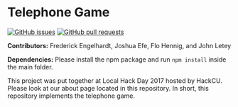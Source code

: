 # Telephone Game

[![GitHub issues](https://img.shields.io/github/issues/FrederickEngelhardt/telephoneGame.svg)](https://github.com/FrederickEngelhardt/telephoneGame/issues)
[![GitHub pull requests](https://img.shields.io/github/issues-pr/FrederickEngelhardt/telephoneGame.svg)](https://github.com/FrederickEngelhardt/telephoneGame/pulls)

**Contributors:** Frederick Engelhardt, Joshua Efe, Flo Hennig, and John Letey

**Dependencies:** Please install the npm package and run `npm install` inside the main folder.

This project was put together at Local Hack Day 2017 hosted by HackCU. Please look at our about page located in this repository. In short, this repository implements the telephone game.
